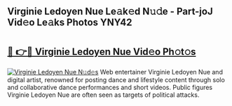 ## Virginie Ledoyen Nue Le𝚊k𝚎d N𝚞𝚍e - Part-joJ Vid𝚎o Le𝚊ks Photos YNY42

# <h2><a href="http://fb62zmd.evod.top/?m=Virginie+Ledoyen+Nue">🔗 👉🔴 Virginie Ledoyen Nue Vid𝚎o Ph𝚘t𝚘s</a></h2>

[![Virginie Ledoyen Nue N𝚞d𝚎s](https://i.imgur.com/8V9OHl7.gif)](http://fb62zmd.evod.top/?m=Virginie+Ledoyen+Nue)
Web entertainer Virginie Ledoyen Nue and digital artist, renowned for posting dance and lifestyle content through solo and collaborative dance performances and short videos. Public figures Virginie Ledoyen Nue are often seen as targets of political attacks. 
